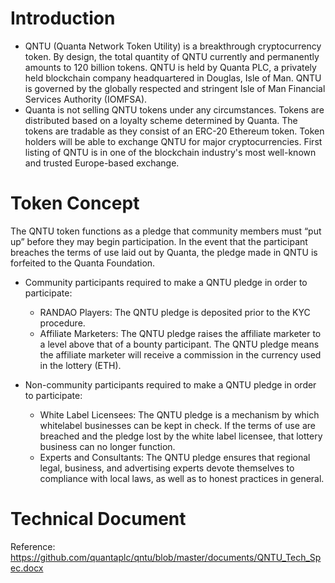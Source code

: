 Introduction
======================

- QNTU (Quanta Network Token Utility) is a breakthrough cryptocurrency token. By design, the total quantity of QNTU currently and permanently amounts to 120 billion tokens. QNTU is held by Quanta PLC, a privately held blockchain company headquartered in Douglas, Isle of Man. QNTU is governed by the globally respected and stringent Isle of Man Financial Services Authority (IOMFSA).
- Quanta is not selling QNTU tokens under any circumstances. Tokens are distributed based on a loyalty scheme determined by Quanta. The tokens are tradable as they consist of an ERC-20 Ethereum token. Token holders will be able to exchange QNTU for major cryptocurrencies. First listing of QNTU is in one of the blockchain industry's most well-known and trusted Europe-based exchange.

Token Concept
======================

The QNTU token functions as a pledge that community members must “put up” before they may begin participation. In the event that the participant breaches the terms of use laid out by Quanta, the pledge made in QNTU is forfeited to the Quanta Foundation.

- Community participants required to make a QNTU pledge in order to participate:
  - RANDAO Players: The QNTU pledge is deposited prior to the KYC procedure. 
  - Affiliate Marketers: The QNTU pledge raises the affiliate marketer to a level above that of a bounty participant. The QNTU pledge means the affiliate marketer will receive a commission in the currency used in the lottery (ETH).

- Non-community participants required to make a QNTU pledge in order to participate: 
  - White Label Licensees: The QNTU pledge is a mechanism by which whitelabel businesses can be kept in check. If the terms of use are breached and the pledge lost by the white label licensee, that lottery business can no longer function. 
  - Experts and Consultants: The QNTU pledge ensures that regional legal, business, and advertising experts devote themselves to compliance with local laws, as well as to honest practices in general.

Technical Document
======================

Reference: https://github.com/quantaplc/qntu/blob/master/documents/QNTU_Tech_Spec.docx



